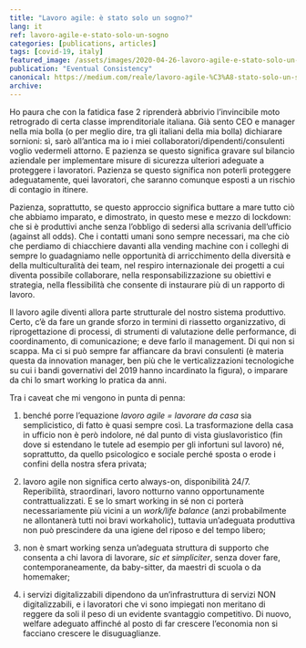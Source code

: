 ```yaml
---
title: "Lavoro agile: è stato solo un sogno?"
lang: it
ref: lavoro-agile-e-stato-solo-un-sogno
categories: [publications, articles]
tags: [covid-19, italy]
featured_image: /assets/images/2020-04-26-lavoro-agile-e-stato-solo-un-sogno.jpg
publication: "Eventual Consistency"
canonical: https://medium.com/reale/lavoro-agile-%C3%A8-stato-solo-un-sogno-4f919be951d7
archive:
---
```


Ho paura che con la fatidica fase 2 riprenderà abbrivio l’invincibile moto retrogrado di certa classe imprenditoriale italiana. Già sento CEO e manager nella mia bolla (o per meglio dire, tra gli italiani della mia bolla) dichiarare sornioni: sì, sarò all’antica ma io i miei collaboratori/dipendenti/consulenti voglio vedermeli attorno. E pazienza se questo significa gravare sul bilancio aziendale per implementare misure di sicurezza ulteriori adeguate a proteggere i lavoratori. Pazienza se questo significa non poterli proteggere adeguatamente, quei lavoratori, che saranno comunque esposti a un rischio di contagio in itinere.

Pazienza, soprattutto, se questo approccio significa buttare a mare tutto ciò che abbiamo imparato, e dimostrato, in questo mese e mezzo di lockdown: che si è produttivi anche senza l’obbligo di sedersi alla scrivania dell’ufficio (against all odds). Che i contatti umani sono sempre necessari, ma che ciò che perdiamo di chiacchiere davanti alla vending machine con i colleghi di sempre lo guadagniamo nelle opportunità di arricchimento della diversità e della multiculturalità dei team, nel respiro internazionale dei progetti a cui diventa possibile collaborare, nella responsabilizzazione su obiettivi e strategia, nella flessibilità che consente di instaurare più di un rapporto di lavoro.

Il lavoro agile diventi allora parte strutturale del nostro sistema produttivo. Certo, c’è da fare un grande sforzo in termini di riassetto organizzativo, di riprogettazione di processi, di strumenti di valutazione delle performance, di coordinamento, di comunicazione; e deve farlo il management. Di qui non si scappa. Ma ci si può sempre far affiancare da bravi consulenti (è materia questa da innovation manager, ben più che le verticalizzazioni tecnologiche su cui i bandi governativi del 2019 hanno incardinato la figura), o imparare da chi lo smart working lo pratica da anni.

Tra i caveat che mi vengono in punta di penna:

1.  benché porre l’equazione *lavoro agile = lavorare da casa* sia semplicistico, di fatto è quasi sempre così. La trasformazione della casa in ufficio non è però indolore, né dal punto di vista giuslavoristico (fin dove si estendano le tutele ad esempio per gli infortuni sul lavoro) né, soprattutto, da quello psicologico e sociale perché sposta o erode i confini della nostra sfera privata;

2.  lavoro agile non significa certo always-on, disponibilità 24/7. Reperibilità, straordinari, lavoro notturno vanno opportunamente contrattualizzati. E se lo smart working in sé non ci porterà necessariamente più vicini a un *work/life balance* (anzi probabilmente ne allontanerà tutti noi bravi workaholic), tuttavia un’adeguata produttiva non può prescindere da una igiene del riposo e del tempo libero;

3.  non è smart working senza un’adeguata struttura di supporto che consenta a chi lavora di lavorare, *sic et simpliciter*, senza dover fare, contemporaneamente, da baby-sitter, da maestri di scuola o da homemaker;

4.  i servizi digitalizzabili dipendono da un’infrastruttura di servizi NON digitalizzabili, e i lavoratori che vi sono impiegati non meritano di reggere da soli il peso di un evidente svantaggio competitivo. Di nuovo, welfare adeguato affinché al posto di far crescere l’economia non si facciano crescere le disuguaglianze.
